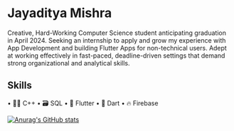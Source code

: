 # Jayaditya Mishra

Creative, Hard-Working Computer Science student anticipating graduation in April 2024. Seeking an internship to apply and grow my experience with App Development and building Flutter Apps for non-technical users. Adept at working effectively in fast-paced, deadline-driven settings that demand strong organizational and analytical skills.

## Skills
• 👨‍💻 C++
• 🗃️ SQL
• 📱 Flutter
• 🎯 Dart
• 🔥 Firebase

[![Anurag's GitHub stats](https://github-readme-stats.vercel.app/api?username=JayM2510)](https://github.com/anuraghazra/github-readme-stats)
